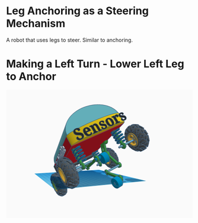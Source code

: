 # Leg Anchoring as a Steering Mechanism

A robot that uses legs to steer. Similar to anchoring.

# Making a Left Turn - Lower Left Leg to Anchor

![left anchor turn](https://github.com/edorejel/robotics/blob/main/leg_steering_mechanism/Screenshot%202024-11-19%20172426.png)
